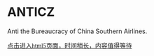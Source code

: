 # ANTICZ
Anti the Bureaucracy of China Southern Airlines.

<p class=MsoNormal><a href="https://keqinfeixie.github.io/anticz/homepage.html"><span
lang=ZH-CN style='font-family:宋体;mso-ascii-font-family:Calibri;mso-ascii-theme-font:
minor-latin;mso-fareast-theme-font:minor-fareast;mso-hansi-font-family:Calibri;
mso-hansi-theme-font:minor-latin'>点击进入html5页面，时间稍长，内容值得等待</span></a></p>
